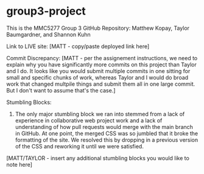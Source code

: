 # group3-project
This is the MMC5277 Group 3 GitHub Repository: Matthew Kopay, Taylor Baumgardner, and Shannon Kuhn

Link to LIVE site: [MATT - copy/paste deployed link here]

Commit Discrepancy: [MATT - per the assignement instructions, we need to explain why you have significantly more commits on this project than Taylor and I do. It looks like you would submit multiple commits in one sitting for small and specific chunks of work, whereas Taylor and I would do broad work that changed multpile things and submit them all in one large commit. But I don't want to assume that's the case.]

Stumbling Blocks:
1. The only major stumbling block we ran into stemmed from a lack of experience in collaborative web project work and a lack of understanding of how pull requests would merge with the main branch in GitHub. At one point, the merged CSS was so jumbled that it broke the formatting of the site. We resolved this by dropping in a previous version of the CSS and reworking it until we were satisfied. 

[MATT/TAYLOR - insert any additional stumbling blocks you would like to note here]
